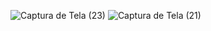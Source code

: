 
![Captura de Tela (23)](https://user-images.githubusercontent.com/98047339/152229304-6367979d-9749-40ec-821f-a097321b00e1.png)
![Captura de Tela (21)](https://user-images.githubusercontent.com/98047339/152229329-277dcb16-e90b-4a29-baf6-436f5590b7a7.png)
